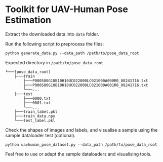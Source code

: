 # Toolkit for UAV-Human Pose Estimation

Extract the downloaded data into ``data`` folder.

Run the following script to preprocess the files:
```
python generate_data.py --data_path /path/to/pose_data_root
```

Expected directory in `/path/to/pose_data_root`
```
└───[pose_data_root]
    ├───train
        ├───P000S00G10B10H10UC022000LC021000A000R0_08241716.txt
        ├───P000S00G10B10H10UC022000LC021000A001R0_08241716.txt
        └───...
    ├───test
        ├───0000.txt
        ├───0001.txt
        └───...
    ├───train_label.pkl
    ├───train_data.npy
    └───test_label.pkl
```

Check the shapes of images and labels, and visualise a sample using the sample dataloader test (optional).
```
python uavhuman_pose_dataset.py --data_path /path/to/pose_data_root
```

Feel free to use or adapt the sample dataloaders and visualising tools.
